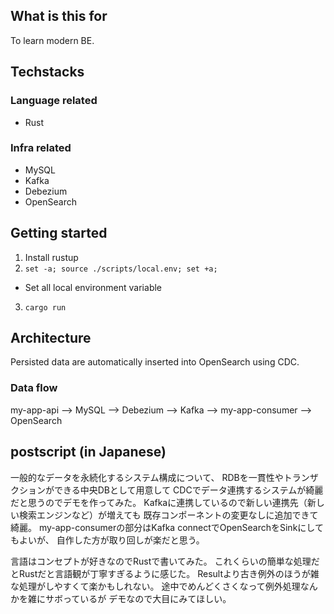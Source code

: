 ## What is this for

To learn modern BE.

## Techstacks

### Language related

- Rust

### Infra related

- MySQL
- Kafka
- Debezium
- OpenSearch

## Getting started

1. Install rustup
2. `set -a; source ./scripts/local.env; set +a;`
  - Set all local environment variable
3. `cargo run`

## Architecture

Persisted data are automatically inserted into OpenSearch using CDC.

### Data flow

my-app-api --> MySQL --> Debezium --> Kafka --> my-app-consumer --> OpenSearch

## postscript (in Japanese)

一般的なデータを永続化するシステム構成について、
RDBを一貫性やトランザクションができる中央DBとして用意して
CDCでデータ連携するシステムが綺麗だと思うのでデモを作ってみた。
Kafkaに連携しているので新しい連携先（新しい検索エンジンなど）が増えても
既存コンポーネントの変更なしに追加できて綺麗。
my-app-consumerの部分はKafka connectでOpenSearchをSinkにしてもよいが、
自作した方が取り回しが楽だと思う。

言語はコンセプトが好きなのでRustで書いてみた。
これくらいの簡単な処理だとRustだと言語観が丁寧すぎるように感じた。
Resultより古き例外のほうが雑な処理がしやすくて楽かもしれない。
途中でめんどくさくなって例外処理なんかを雑にサボっているが
デモなので大目にみてほしい。
